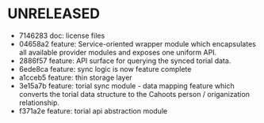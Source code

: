 # UNRELEASED

  * 7146283 doc: license files
  * 04658a2 feature: Service-oriented wrapper module which encapsulates all available provider modules and exposes one uniform API.
  * 2886f57 feature: API surface for querying the synced torial data.
  * 6ede8ca feature: sync logic is now feature complete
  * a1cceb5 feature: thin storage layer
  * 3e15a7b feature: torial sync module - data mapping feature which converts the torial data structure to the Cahoots person / origanization relationship.
  * f371a2e feature: torial api abstraction module
